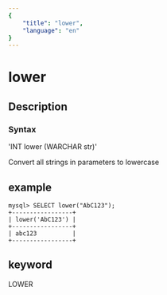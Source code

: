 ```yaml
---
{
    "title": "lower",
    "language": "en"
}
---
```


<!-- 
Licensed to the Apache Software Foundation (ASF) under one
or more contributor license agreements.  See the NOTICE file
distributed with this work for additional information
regarding copyright ownership.  The ASF licenses this file
to you under the Apache License, Version 2.0 (the
"License"); you may not use this file except in compliance
with the License.  You may obtain a copy of the License at

  http://www.apache.org/licenses/LICENSE-2.0

Unless required by applicable law or agreed to in writing,
software distributed under the License is distributed on an
"AS IS" BASIS, WITHOUT WARRANTIES OR CONDITIONS OF ANY
KIND, either express or implied.  See the License for the
specific language governing permissions and limitations
under the License.
-->

# lower

## Description

### Syntax

'INT lower (WARCHAR str)'

Convert all strings in parameters to lowercase

## example

```
mysql> SELECT lower("AbC123");
+-----------------+
| lower('AbC123') |
+-----------------+
| abc123          |
+-----------------+
```

## keyword

LOWER
